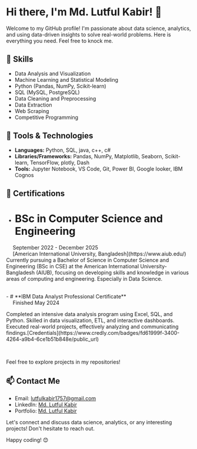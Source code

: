 # Hi there, I'm Md. Lutful Kabir! 👋

Welcome to my GitHub profile! I'm passionate about data science, analytics, and using data-driven insights to solve real-world problems. Here is everything you need. Feel free to knock me.
## 🌟 Skills

- Data Analysis and Visualization
- Machine Learning and Statistical Modeling
- Python (Pandas, NumPy, Scikit-learn)
- SQL (MySQL, PostgreSQL)
- Data Cleaning and Preprocessing
- Data Extraction
- Web Scraping
- Competitive Programming
<!-- - Big Data Technologies (Hadoop, Spark) -->

## 🔧 Tools & Technologies

- **Languages:** Python, SQL, java, c++, c#
- **Libraries/Frameworks:** Pandas, NumPy, Matplotlib, Seaborn, Scikit-learn, TensorFlow, plotly, Dash
- **Tools:** Jupyter Notebook, VS Code, Git, Power BI, Google looker, IBM Cognos
<!-- - **Big Data:** Hadoop, Spark -->
## 🥇 Certifications
- # **BSc in Computer Science and Engineering**<br/>
<p>&emsp; September 2022 - December 2025<br/>
&emsp; [American International University, Bangladesh](https://www.aiub.edu/)<br/>
Currently pursuing a Bachelor of Science in Computer Science and Engineering (BSc in CSE) at the American International University-Bangladesh (AIUB), focusing on developing skills and knowledge in various areas of computing and engineering. Especially in Data Science.<p/> <br/>
- # **IBM Data Analyst Professional Certificate** <br/>
&emsp; Finished May 2024<br/>
<p> Completed an intensive data analysis program using Excel, SQL, and Python. Skilled in data visualization, ETL, and interactive dashboards. Executed real-world projects, effectively analyzing and communicating findings.[Credentials](https://www.credly.com/badges/fd61999f-3400-4264-a9b4-6ce1b51b848e/public_url) <p/> <br/>

<!--
## 📊 Projects

Here are a few highlighted projects:

1. **Project Name**
   - Description: Brief description of the project.
   - Technologies Used: List of tools and technologies.
   - [Link to Project](link)

2. **Project Name**
   - Description: Brief description of the project.
   - Technologies Used: List of tools and technologies.
   - [Link to Project](link)

3. ...
-->

Feel free to explore projects in my repositories!

## 📫 Contact Me

- Email: lutfulkabir1757@gmail.com
- LinkedIn: [Md. Lutful Kabir](https://www.linkedin.com/in/mdlutfulkabir/)
- Portfolio: [Md. Lutful Kabir](https://www.datascienceportfol.io/mdlutfulkabir)

Let's connect and discuss data science, analytics, or any interesting projects! Don't hesitate to reach out.

Happy coding! 😊
